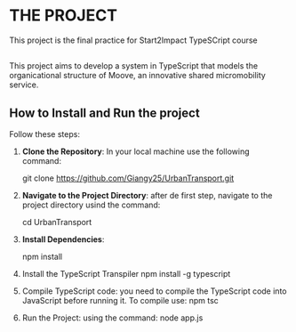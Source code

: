 # THE PROJECT
This project is the final practice for Start2Impact TypeSCript course

##
This project aims to develop a system in TypeScript that models the organicational structure of Moove, an innovative shared micromobility service. 

## How to Install and Run the project
Follow these steps:
 1. **Clone the Repository**:
      In your local machine use the following command:

     git clone https://github.com/Giangy25/UrbanTransport.git
    
 3. **Navigate to the Project Directory**: after de first step, navigate to the project directory usind the command:
    
     cd UrbanTransport
    
 5. **Install Dependencies**:
    
      npm install
    
 7. Install the TypeScript Transpiler
      npm install -g typescript
 8. Compile TypeScript code: you need to compile the TypeScript code into JavaScript before running it. To compile use:
        npm tsc
 9. Run the Project: using the command:
        node app.js
